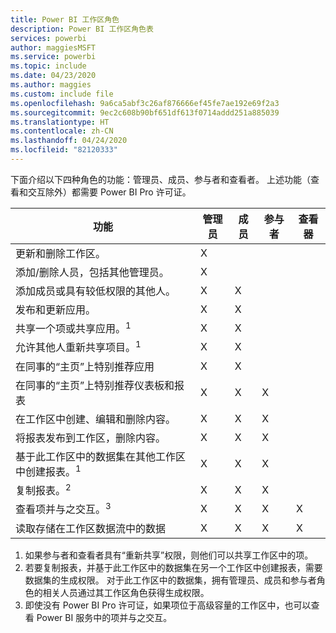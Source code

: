 ```yaml
---
title: Power BI 工作区角色
description: Power BI 工作区角色表
services: powerbi
author: maggiesMSFT
ms.service: powerbi
ms.topic: include
ms.date: 04/23/2020
ms.author: maggies
ms.custom: include file
ms.openlocfilehash: 9a6ca5abf3c26af876666ef45fe7ae192e69f2a3
ms.sourcegitcommit: 9ec2c608b90bf651df613f0714addd251a885039
ms.translationtype: HT
ms.contentlocale: zh-CN
ms.lasthandoff: 04/24/2020
ms.locfileid: "82120333"
---
```

下面介绍以下四种角色的功能：管理员、成员、参与者和查看者。 上述功能（查看和交互除外）都需要 Power BI Pro 许可证。

|功能   | 管理员  | 成员  | 参与者  | 查看器 |
|---|---|---|---|---|
| 更新和删除工作区。  | X  |   |   |   | 
| 添加/删除人员，包括其他管理员。  | X  |   |   |   |
| 添加成员或具有较低权限的其他人。  |  X | X  |   |   |
| 发布和更新应用。 |  X | X  |   |   |
| 共享一个项或共享应用。<sup>1</sup> |  X | X  |   |   |
| 允许其他人重新共享项目。<sup>1</sup> |  X | X  |   |   |
| 在同事的“主页”上特别推荐应用 |  X | X  |   |   |
| 在同事的“主页”上特别推荐仪表板和报表 |  X | X  | X |   |
| 在工作区中创建、编辑和删除内容。  |  X | X  | X  |   |
| 将报表发布到工作区，删除内容。  |  X | X  | X  |   |
| 基于此工作区中的数据集在其他工作区中创建报表。<sup>1</sup> |  X | X  | X  |   |
| 复制报表。<sup>2</sup> | X | X | X |  |
| 查看项并与之交互。<sup>3</sup> |  X | X  | X  | X  |
| 读取存储在工作区数据流中的数据 | X | X | X | X |

1. 如果参与者和查看者具有“重新共享”权限，则他们可以共享工作区中的项。
2. 若要复制报表，并基于此工作区中的数据集在另一个工作区中创建报表，需要数据集的生成权限。 对于此工作区中的数据集，拥有管理员、成员和参与者角色的相关人员通过其工作区角色获得生成权限。
3. 即使没有 Power BI Pro 许可证，如果项位于高级容量的工作区中，也可以查看 Power BI 服务中的项并与之交互。

